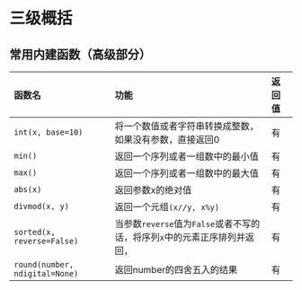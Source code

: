 # 三级概括

## 常用内建函数（高级部分）

| 函数名                            | 功能                                             | 返回值 |
|:-------------------------------|:-----------------------------------------------|:----|
| `int(x, base=10)`              | 将一个数值或者字符串转换成整数，如果没有参数，直接返回0                   | 有   |
| `min()`                        | 返回一个序列或者一组数中的最小值                               | 有   |
| `max()`                        | 返回一个序列或者一组数中的最大值                               | 有   |
| `abs(x)`                       | 返回参数x的绝对值                                      | 有   |
| `divmod(x, y)`                 | 返回一个元组`(x//y, x%y)`                            | 有   |
| `sorted(x, reverse=False)`     | 当参数`reverse`值为`False`或者不写的话，将序列`x`中的元素正序排列并返回， | 有   |
| `round(number, ndigital=None)` | 返回number的四舍五入的结果                               | 有   |
